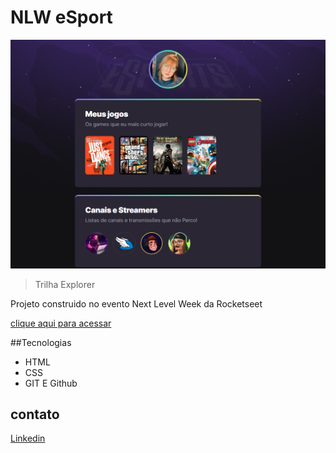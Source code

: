 # NLW eSport 

![preview](./.GitHub/preview.png)

> Trilha Explorer

Projeto construido no evento Next Level Week da Rocketseet

[clique aqui para acessar](https://juuhgomes03.github.io/NLW-eSports-explore/)

##Tecnologias

- HTML
- CSS
- GIT E Github

## contato 
 [Linkedin](https://www.linkedin.com/in/j%C3%BAlia-gomes-a9a07812a/)
 